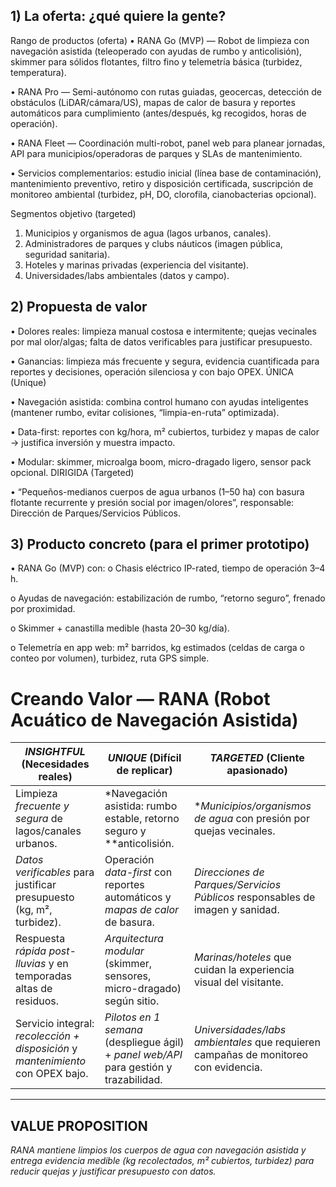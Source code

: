 ## 1) La oferta: ¿qué quiere la gente?
Rango de productos (oferta)
•	RANA Go (MVP) — Robot de limpieza con navegación asistida (teleoperado con ayudas de rumbo y anticolisión), skimmer para sólidos flotantes, filtro fino y telemetría básica (turbidez, temperatura).

•	RANA Pro — Semi-autónomo con rutas guiadas, geocercas, detección de obstáculos (LiDAR/cámara/US), mapas de calor de basura y reportes automáticos para cumplimiento (antes/después, kg recogidos, horas de operación).

•	RANA Fleet — Coordinación multi-robot, panel web para planear jornadas, API para municipios/operadoras de parques y SLAs de mantenimiento.

•	Servicios complementarios: estudio inicial (línea base de contaminación), mantenimiento preventivo, retiro y disposición certificada, suscripción de monitoreo ambiental (turbidez, pH, DO, clorofila, cianobacterias opcional).

Segmentos objetivo (targeted)
1.	Municipios y organismos de agua (lagos urbanos, canales).
2.	Administradores de parques y clubs náuticos (imagen pública, seguridad sanitaria).
3.	Hoteles y marinas privadas (experiencia del visitante).
4.	Universidades/labs ambientales (datos y campo).
## 2) Propuesta de valor
•	Dolores reales: limpieza manual costosa e intermitente; quejas vecinales por mal olor/algas; falta de datos verificables para justificar presupuesto.

•	Ganancias: limpieza más frecuente y segura, evidencia cuantificada para reportes y decisiones, operación silenciosa y con bajo OPEX.
ÚNICA (Unique)

•	Navegación asistida: combina control humano con ayudas inteligentes (mantener rumbo, evitar colisiones, “limpia-en-ruta” optimizada).

•	Data-first: reportes con kg/hora, m² cubiertos, turbidez y mapas de calor → justifica inversión y muestra impacto.

•	Modular: skimmer, microalga boom, micro-dragado ligero, sensor pack opcional.
DIRIGIDA (Targeted)

•	“Pequeños-medianos cuerpos de agua urbanos (1–50 ha) con basura flotante recurrente y presión social por imagen/olores”, responsable: Dirección de Parques/Servicios Públicos.

## 3) Producto concreto (para el primer prototipo)
•	RANA Go (MVP) con:
o	Chasis eléctrico IP-rated, tiempo de operación 3–4 h.

o	Ayudas de navegación: estabilización de rumbo, “retorno seguro”, frenado por proximidad.

o	Skimmer + canastilla medible (hasta 20–30 kg/día).

o	Telemetría en app web: m² barridos, kg estimados (celdas de carga o conteo por volumen), turbidez, ruta GPS simple.

# Creando Valor — RANA (Robot Acuático de Navegación Asistida)

| *INSIGHTFUL* (Necesidades reales) | *UNIQUE* (Difícil de replicar) | *TARGETED* (Cliente apasionado) |
|---|---|---|
| Limpieza *frecuente y segura* de lagos/canales urbanos. | *Navegación asistida: rumbo estable, retorno seguro y **anticolisión. | **Municipios/organismos de agua* con presión por quejas vecinales. |
| *Datos verificables* para justificar presupuesto (kg, m², turbidez). | Operación *data-first* con reportes automáticos y *mapas de calor* de basura. | *Direcciones de Parques/Servicios Públicos* responsables de imagen y sanidad. |
| Respuesta *rápida post-lluvias* y en temporadas altas de residuos. | *Arquitectura modular* (skimmer, sensores, micro-dragado) según sitio. | *Marinas/hoteles* que cuidan la experiencia visual del visitante. |
| Servicio integral: *recolección + disposición* y *mantenimiento* con OPEX bajo. | *Pilotos en 1 semana* (despliegue ágil) + *panel web/API* para gestión y trazabilidad. | *Universidades/labs ambientales* que requieren campañas de monitoreo con evidencia. |

---

## VALUE PROPOSITION
*RANA mantiene limpios los cuerpos de agua con navegación asistida y entrega evidencia medible (kg recolectados, m² cubiertos, turbidez) para reducir quejas y **justificar presupuesto* con datos.**